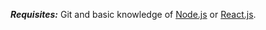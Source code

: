 **_Requisites:_** Git and basic knowledge of [Node.js](https://nodejs.org/en/) or [React.js](https://www.reactjs.org/).
